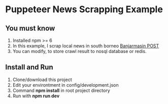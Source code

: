 # Puppeteer News Scrapping Example

## You must know
 1. Installed npm >= 6
 3. In this example, I scrap local news in south borneo [Banjarmasin POST](https://banjarmasin.tribunnews.com)
 4. You can modify, to store crawl result to nosql database or redis.

## Install and Run
 1. Clone/download this project
 2. Edit your environtment in config/development.json
 2. Command **npm install** in root project directory
 3. Run with **npm run dev**

